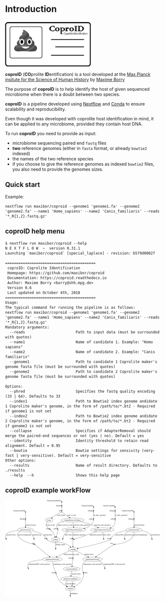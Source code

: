 Introduction
============

<img src="_static/_img/logo.png" height="150">

**coproID** (**CO**prolite **ID**entification) is a tool developed at the [Max Planck insitute for the Science of Human History](http://www.shh.mpg.de/en) by [Maxime Borry](https://github.com/maxibor)

The purpose of **coproID** is to help identify the host of given sequenced microbiome when there is a doubt between two species.

**coproID** is a pipeline developed using [Nextflow](https://www.nextflow.io/) and [Conda](https://conda.io/docs/) to ensure scalability and reproducibility.

Even though it was developed with coprolite host identification in mind, it can be applied to any microbiome, provided they contain host DNA.

To run **coproID** you need to provide as input:
- microbiome sequencing paired end `fastq` files
- **two** reference genomes (either in `fasta` format, or already `bowtie2` indexed)
- the names of the two reference species
- if you choose to give the reference genomes as indexed `bowtie2` files, you also need to provide the genomes sizes.

## Quick start

Example:
```
nextflow run maxibor/coproid --genome1 'genome1.fa' --genome2 'genome2.fa' --name1 'Homo_sapiens' --name2 'Canis_familiaris' --reads '*_R{1,2}.fastq.gz'
```

## coproID help menu

```
$ nextflow run maxibor/coproid --help
N E X T F L O W  ~  version 0.31.1
Launching `maxibor/coproid` [special_laplace] - revision: b579d0002f

=========================================
 coproID: Coprolite Identification
 Homepage: https://github.com/maxibor/coproid
 Documentation: https://coproid.readthedocs.io
 Author: Maxime Borry <borry@shh.mpg.de>
 Version 0.6
 Last updated on October 4th, 2018
=========================================
Usage:
The typical command for running the pipeline is as follows:
nextflow run maxibor/coproid --genome1 'genome1.fa' --genome2 'genome2.fa' --name1 'Homo_sapiens' --name2 'Canis_familiaris' --reads '*_R{1,2}.fastq.gz'
Mandatory arguments:
  --reads                       Path to input data (must be surrounded with quotes)
  --name1                       Name of candidate 1. Example: "Homo sapiens"
  --name2                       Name of candidate 2. Example: "Canis familiaris"
  --genome1                     Path to candidate 1 Coprolite maker's genome fasta file (must be surrounded with quotes)
  --genome2                     Path to candidate 2 Coprolite maker's genome fasta file (must be surrounded with quotes)

Options:
  --phred                       Specifies the fastq quality encoding (33 | 64). Defaults to 33
  --index1                      Path to Bowtie2 index genome andidate 1 Coprolite maker's genome, in the form of /path/to/*.bt2 - Required if genome1 is not set
  --index2                      Path to Bowtie2 index genome andidate 2 Coprolite maker's genome, in the form of /path/to/*.bt2 - Required if genome2 is not set
  --collapse                    Specifies if AdapterRemoval should merge the paired-end sequences or not (yes | no). Default = yes
  --identity                    Identity threshold to retain read alignment. Default = 0.95
  --bowtie                      Bowtie settings for sensivity (very-fast | very-sensitive). Default = very-sensitive
Other options:
  --results                     Name of result directory. Defaults to ./results
  --help  --h                   Shows this help page
```

## coproID example workFlow

![](_static/_img/dag.png)
